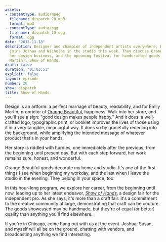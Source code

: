 ```yaml
---
assets:
- contentType: audio/mpeg
  filename: dispatch_20.mp3
  format: mp3
- contentType: audio/ogg
  filename: dispatch_20.ogg
  format: ogg
date: "2013-11-18"
description: Designer and champion of independent artists everywhere, Emily Martin,
  joins Joshua and Nicholas in the studio this week. They discuss Orange Beautiful,
  her design business, and the upcoming festival for handcrafted goods (curated by
  Martin), Show of Hands.
draft: false
duration: "01:03:51"
explicit: false
layout: episode
number: 20
show: dispatch
title: Show of Hands
---
```

Design is an artform: a perfect marriage of beauty, readability, and for Emily Martin, proprietor of [Orange Beautiful](http://orangebeautiful.com), happiness. Walk into her store, and you'll see a sign: "good design makes people happy." And it does: a well-crafted logo, typographic print, or booklet improves the lives of those using it in a very tangible, meaningful way. It does so by gracefully receding into the background, while amplifying the intended message of whatever product that's in your hands.

Her story is riddled with hurdles, one immediately after the previous, from the beginning until present day. But with each step forward, her work remains sure, honest, and wonderful.

Orange Beautiful goods decorate my home and studio. It's one of the first things I see when beginning my workday, and the last when I leave the studio in the evening. They belong in your space, too.

In this hour-long program, we explore her career, from the beginning until now, leading up to her latest endeavor, *[Show of Hands](http://showofhandschicago.com)*, a design fair for the independent pro. As she says, it's more than a craft fair: it's a commitment to the creative community at large, demonstrating that craft can be couture. The goods showcased may be handmade, but they're of equal (or better) quality than anything you'll find elsewhere.

If you're in Chicago, come hang out with us at the event. Joshua, Susan, and myself will all be on the ground, chatting with vendors, and broadcasting anything we find interesting.
